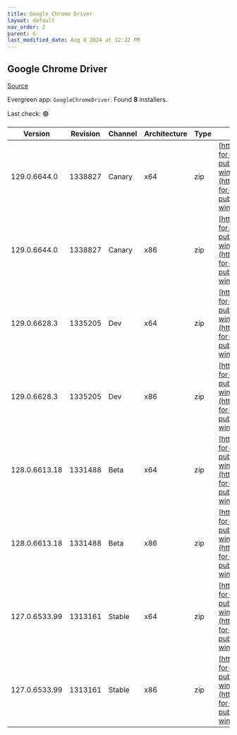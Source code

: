 ```yaml
---
title: Google Chrome Driver
layout: default
nav_order: 2
parent: G
last_modified_date: Aug 8 2024 at 12:22 PM
---
```


## Google Chrome Driver

[Source](https://googlechromelabs.github.io/chrome-for-testing/)

Evergreen app: `GoogleChromeDriver`. Found **8** installers.

Last check: 🟢

| Version       | Revision | Channel | Architecture | Type | URI                                                                                                                                                                                                        |
| ------------- | -------- | ------- | ------------ | ---- | ---------------------------------------------------------------------------------------------------------------------------------------------------------------------------------------------------------- |
| 129.0.6644.0  | 1338827  | Canary  | x64          | zip  | [https://storage.googleapis.com/chrome-for-testing-public/129.0.6644.0/win64/chromedriver-win64.zip](https://storage.googleapis.com/chrome-for-testing-public/129.0.6644.0/win64/chromedriver-win64.zip)   |
| 129.0.6644.0  | 1338827  | Canary  | x86          | zip  | [https://storage.googleapis.com/chrome-for-testing-public/129.0.6644.0/win32/chromedriver-win32.zip](https://storage.googleapis.com/chrome-for-testing-public/129.0.6644.0/win32/chromedriver-win32.zip)   |
| 129.0.6628.3  | 1335205  | Dev     | x64          | zip  | [https://storage.googleapis.com/chrome-for-testing-public/129.0.6628.3/win64/chromedriver-win64.zip](https://storage.googleapis.com/chrome-for-testing-public/129.0.6628.3/win64/chromedriver-win64.zip)   |
| 129.0.6628.3  | 1335205  | Dev     | x86          | zip  | [https://storage.googleapis.com/chrome-for-testing-public/129.0.6628.3/win32/chromedriver-win32.zip](https://storage.googleapis.com/chrome-for-testing-public/129.0.6628.3/win32/chromedriver-win32.zip)   |
| 128.0.6613.18 | 1331488  | Beta    | x64          | zip  | [https://storage.googleapis.com/chrome-for-testing-public/128.0.6613.18/win64/chromedriver-win64.zip](https://storage.googleapis.com/chrome-for-testing-public/128.0.6613.18/win64/chromedriver-win64.zip) |
| 128.0.6613.18 | 1331488  | Beta    | x86          | zip  | [https://storage.googleapis.com/chrome-for-testing-public/128.0.6613.18/win32/chromedriver-win32.zip](https://storage.googleapis.com/chrome-for-testing-public/128.0.6613.18/win32/chromedriver-win32.zip) |
| 127.0.6533.99 | 1313161  | Stable  | x64          | zip  | [https://storage.googleapis.com/chrome-for-testing-public/127.0.6533.99/win64/chromedriver-win64.zip](https://storage.googleapis.com/chrome-for-testing-public/127.0.6533.99/win64/chromedriver-win64.zip) |
| 127.0.6533.99 | 1313161  | Stable  | x86          | zip  | [https://storage.googleapis.com/chrome-for-testing-public/127.0.6533.99/win32/chromedriver-win32.zip](https://storage.googleapis.com/chrome-for-testing-public/127.0.6533.99/win32/chromedriver-win32.zip) |
